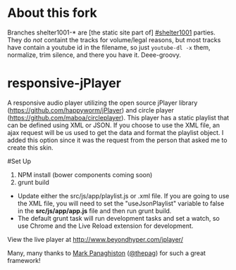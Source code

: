 About this fork
===============
Branches shelter1001-* are [the static site part of] [#shelter1001](https://shelter1001.wordpress.com) parties.
They do *not* containt the tracks for volume/legal reasons, but most tracks have contain a youtube id in the filename,
so just `youtube-dl -x` them, normalize, trim silence, and there you have it. Deee-groovy.


responsive-jPlayer
==================

A responsive audio player utilizing the open source jPlayer library (<a href="https://github.com/happyworm/jPlayer">https://github.com/happyworm/jPlayer</a>) and circle player (<a href="https://github.com/maboa/circleplayer">https://github.com/maboa/circleplayer</a>). This player has a static playlist that can be defined using XML or JSON. If you choose to use the XML file, an ajax request will be us used to get the data and format the playlist object. I added this option since it was the request from the person that asked me to create this skin.


#Set Up
1. NPM install (bower components coming soon)
2. grunt build
  * Update either the src/js/app/playlist.js or .xml file. If you are going to use the XML file, you will need to set the "useJsonPlaylist" variable to false in the **src/js/app/app.js** file and then run grunt build.
  * The default grunt task will run development tasks and set a watch, so use Chrome and the Live Reload extension for development.



  
View the live player at <a href="http://www.beyondhyper.com/jplayer/">http://www.beyondhyper.com/jplayer/</a>

Many, many thanks to <a href="https://github.com/thepag">Mark Panaghiston</a> (<a href="https://twitter.com/thepag">@thepag</a>) for such a great framework!
